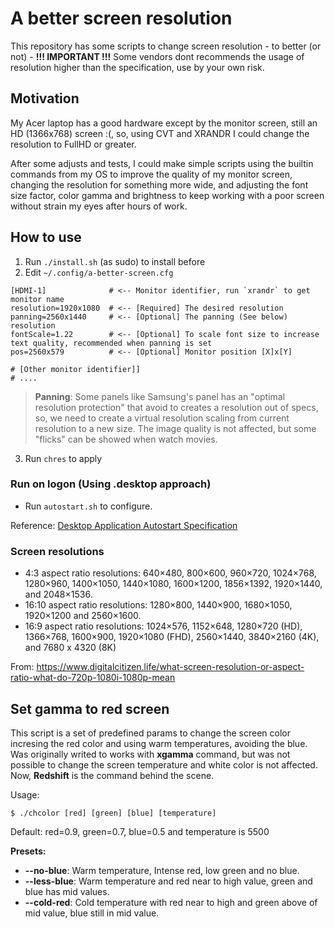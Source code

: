 # A better screen resolution

This repository has some scripts to change screen resolution - to better (or not) - **!!! IMPORTANT !!!** Some vendors dont recommends the usage of resolution higher than the specification, use by your own risk.

## Motivation
My Acer laptop has a good hardware except by the monitor screen, still an HD (1366x768) screen :(, so, using CVT and XRANDR I could change the resolution to FullHD or greater.

After some adjusts and tests, I could make simple scripts using the builtin commands from my OS to improve the quality of my monitor screen, changing the resolution for something more wide, and adjusting the font size factor, color gamma and brightness to keep working with a poor screen without strain my eyes after hours of work.

## How to use

1. Run `./install.sh` (as sudo) to install before
2. Edit `~/.config/a-better-screen.cfg`

````
[HDMI-1]              # <-- Monitor identifier, run `xrandr` to get monitor name
resolution=1920x1080  # <-- [Required] The desired resolution
panning=2560x1440     # <-- [Optional] The panning (See below) resolution
fontScale=1.22        # <-- [Optional] To scale font size to increase text quality, recommended when panning is set
pos=2560x579          # <-- [Optional] Monitor position [X]x[Y]

# [Other monitor identifier]]
# ....
````

> **Panning**: Some panels like Samsung's panel has an "optimal resolution protection" that avoid to creates a resolution out of specs, so, we need to create a virtual resolution scaling from current resolution to a new size. The image quality is not affected, but some "flicks" can be showed when watch movies.

3. Run `chres` to apply

### Run on logon (Using .desktop approach)

- Run `autostart.sh` to configure.

Reference: [Desktop Application Autostart Specification](https://developer.gnome.org/autostart-spec/)

### Screen resolutions
- 4:3 aspect ratio resolutions: 640×480, 800×600, 960×720, 1024×768, 1280×960, 1400×1050, 1440×1080, 1600×1200, 1856×1392, 1920×1440, and 2048×1536.
- 16:10 aspect ratio resolutions: 1280×800, 1440×900, 1680×1050, 1920×1200 and 2560×1600.
- 16:9 aspect ratio resolutions: 1024×576, 1152×648, 1280×720 (HD), 1366×768, 1600×900, 1920×1080 (FHD), 2560×1440, 3840×2160 (4K), and 7680 x 4320 (8K)

From: https://www.digitalcitizen.life/what-screen-resolution-or-aspect-ratio-what-do-720p-1080i-1080p-mean

## Set gamma to red screen
This script is a set of predefined params to change the screen color incresing the red color and using warm temperatures, avoiding the blue. Was originally writed to works with **xgamma** command, but was not possible to change the screen temperature and white color is not affected. Now, **Redshift** is the command behind the scene.

Usage:
````
$ ./chcolor [red] [green] [blue] [temperature]
````
Default: red=0.9, green=0.7, blue=0.5 and temperature is 5500

**Presets:**

- **--no-blue**: Warm temperature, Intense red, low green and no blue.
- **--less-blue**: Warm temperature and red near to high value, green and blue has mid values.
- **--cold-red**: Cold temperature with red near to high and green above of mid value, blue still in mid value.
